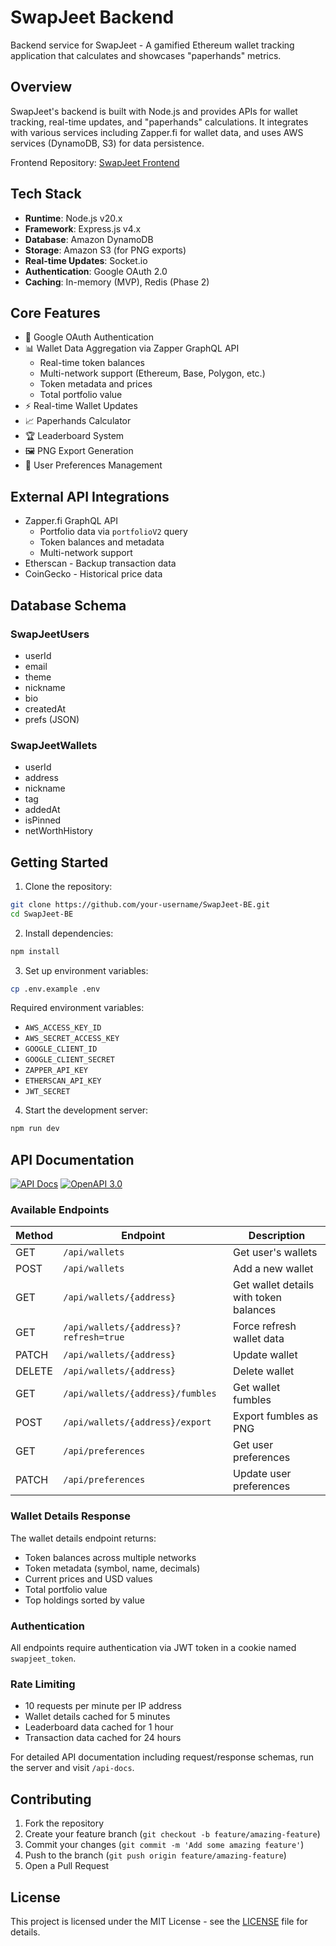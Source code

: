 # SwapJeet Backend

Backend service for SwapJeet - A gamified Ethereum wallet tracking application that calculates and showcases "paperhands" metrics.

## Overview

SwapJeet's backend is built with Node.js and provides APIs for wallet tracking, real-time updates, and "paperhands" calculations. It integrates with various services including Zapper.fi for wallet data, and uses AWS services (DynamoDB, S3) for data persistence.

Frontend Repository: [SwapJeet Frontend](https://github.com/Tarnn/SwapJeet)

## Tech Stack

- **Runtime**: Node.js v20.x
- **Framework**: Express.js v4.x
- **Database**: Amazon DynamoDB
- **Storage**: Amazon S3 (for PNG exports)
- **Real-time Updates**: Socket.io
- **Authentication**: Google OAuth 2.0
- **Caching**: In-memory (MVP), Redis (Phase 2)

## Core Features

- 🔐 Google OAuth Authentication
- 📊 Wallet Data Aggregation via Zapper GraphQL API
  - Real-time token balances
  - Multi-network support (Ethereum, Base, Polygon, etc.)
  - Token metadata and prices
  - Total portfolio value
- ⚡ Real-time Wallet Updates
- 📈 Paperhands Calculator
- 🏆 Leaderboard System
- 🖼️ PNG Export Generation
- 💾 User Preferences Management

## External API Integrations

- Zapper.fi GraphQL API
  - Portfolio data via `portfolioV2` query
  - Token balances and metadata
  - Multi-network support
- Etherscan - Backup transaction data
- CoinGecko - Historical price data

## Database Schema

### SwapJeetUsers
- userId
- email
- theme
- nickname
- bio
- createdAt
- prefs (JSON)

### SwapJeetWallets
- userId
- address
- nickname
- tag
- addedAt
- isPinned
- netWorthHistory

## Getting Started

1. Clone the repository:
```bash
git clone https://github.com/your-username/SwapJeet-BE.git
cd SwapJeet-BE
```

2. Install dependencies:
```bash
npm install
```

3. Set up environment variables:
```bash
cp .env.example .env
```

Required environment variables:
- `AWS_ACCESS_KEY_ID`
- `AWS_SECRET_ACCESS_KEY`
- `GOOGLE_CLIENT_ID`
- `GOOGLE_CLIENT_SECRET`
- `ZAPPER_API_KEY`
- `ETHERSCAN_API_KEY`
- `JWT_SECRET`

4. Start the development server:
```bash
npm run dev
```

## API Documentation

[![API Docs](https://img.shields.io/badge/API%20Documentation-Swagger-green)](./src/swagger.yaml)
[![OpenAPI 3.0](https://img.shields.io/badge/OpenAPI-3.0-blue)](https://swagger.io/specification/)

### Available Endpoints

| Method | Endpoint | Description |
|--------|----------|-------------|
| GET    | `/api/wallets` | Get user's wallets |
| POST   | `/api/wallets` | Add a new wallet |
| GET    | `/api/wallets/{address}` | Get wallet details with token balances |
| GET    | `/api/wallets/{address}?refresh=true` | Force refresh wallet data |
| PATCH  | `/api/wallets/{address}` | Update wallet |
| DELETE | `/api/wallets/{address}` | Delete wallet |
| GET    | `/api/wallets/{address}/fumbles` | Get wallet fumbles |
| POST   | `/api/wallets/{address}/export` | Export fumbles as PNG |
| GET    | `/api/preferences` | Get user preferences |
| PATCH  | `/api/preferences` | Update user preferences |

### Wallet Details Response

The wallet details endpoint returns:
- Token balances across multiple networks
- Token metadata (symbol, name, decimals)
- Current prices and USD values
- Total portfolio value
- Top holdings sorted by value

### Authentication

All endpoints require authentication via JWT token in a cookie named `swapjeet_token`.

### Rate Limiting

- 10 requests per minute per IP address
- Wallet details cached for 5 minutes
- Leaderboard data cached for 1 hour
- Transaction data cached for 24 hours

For detailed API documentation including request/response schemas, run the server and visit `/api-docs`.

## Contributing

1. Fork the repository
2. Create your feature branch (`git checkout -b feature/amazing-feature`)
3. Commit your changes (`git commit -m 'Add some amazing feature'`)
4. Push to the branch (`git push origin feature/amazing-feature`)
5. Open a Pull Request

## License

This project is licensed under the MIT License - see the [LICENSE](LICENSE) file for details.
